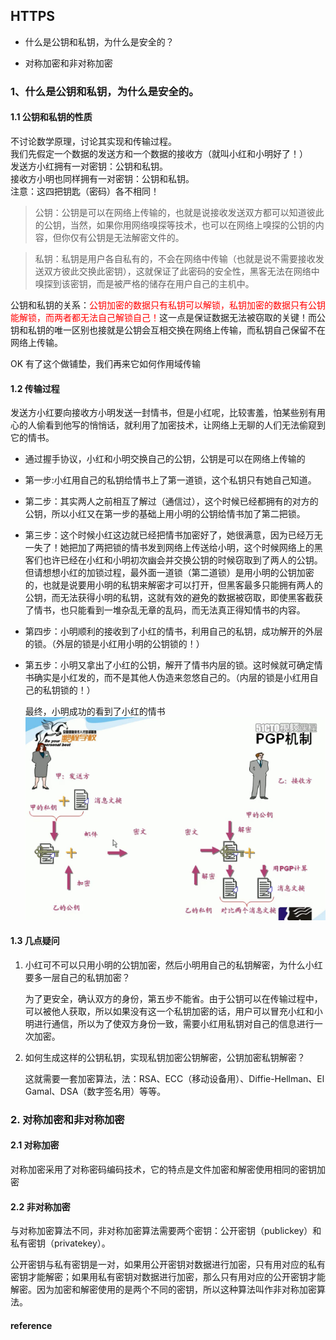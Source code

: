 ## HTTPS
- 什么是公钥和私钥，为什么是安全的？

- 对称加密和非对称加密

### 1、什么是公钥和私钥，为什么是安全的。 

#### 1.1 公钥和私钥的性质

不讨论数学原理，讨论其实现和传输过程。    
我们先假定一个数据的发送方和一个数据的接收方（就叫小红和小明好了！）  
发送方小红拥有一对密钥：公钥和私钥。  
接收方小明也同样拥有一对密钥：公钥和私钥。  
注意：这四把钥匙（密码）各不相同！  

>公钥：公钥是可以在网络上传输的，也就是说接收发送双方都可以知道彼此的公钥，当然，如果你用网络嗅探等技术，也可以在网络上嗅探的公钥的内容，但你仅有公钥是无法解密文件的。

>私钥：私钥是用户各自私有的，不会在网络中传输（也就是说不需要接收发送双方彼此交换此密钥），这就保证了此密码的安全性，黑客无法在网络中嗅探到该密钥，而是被严格的储存在用户自己的主机中。
 
公钥和私钥的关系：<span style="color:red">公钥加密的数据只有私钥可以解锁，私钥加密的数据只有公钥能解锁，而两者都无法自己解锁自己！</span>这一点是保证数据无法被窃取的关键！而公钥和私钥的唯一区别也接就是公钥会互相交换在网络上传输，而私钥自己保留不在网络上传输。

OK 有了这个做铺垫，我们再来它如何作用域传输

#### 1.2 传输过程
发送方小红要向接收方小明发送一封情书，但是小红呢，比较害羞，怕某些别有用心的人偷看到他写的悄悄话，就利用了加密技术，让网络上无聊的人们无法偷窥到它的情书。
  - 通过握手协议，小红和小明交换自己的公钥，公钥是可以在网络上传输的
  - 第一步:小红用自己的私钥给情书上了第一道锁，这个私钥只有她自己知道。
  - 第二步：其实两人之前相互了解过（通信过），这个时候已经都拥有的对方的公钥，所以小红又在第一步的基础上用小明的公钥给情书加了第二把锁。
  - 第三步：这个时候小红这边就已经把情书加密好了，她很满意，因为已经万无一失了！她把加了两把锁的情书发到网络上传送给小明，这个时候网络上的黑客们也许已经在小红和小明初次幽会并交换公钥的时候窃取到了两人的公钥。但请想想小红的加锁过程，最外面一道锁（第二道锁）是用小明的公钥加密的，也就是说要用小明的私钥来解密才可以打开，但黑客最多只能拥有两人的公钥，而无法获得小明的私钥，这就有效的避免的数据被窃取，即使黑客截获了情书，也只能看到一堆杂乱无章的乱码，而无法真正得知情书的内容。
  - 第四步：小明顺利的接收到了小红的情书，利用自己的私钥，成功解开的外层的锁。（外层的锁是小红用小明的公钥锁的！）
  - 第五步：小明又拿出了小红的公钥，解开了情书内层的锁。这时候就可确定情书确实是小红发的，而不是其他人伪造来忽悠自己的。（内层的锁是小红用自己的私钥锁的！）

    最终，小明成功的看到了小红的情书   
    ![](../images/http/privte-public-key.png)

#### 1.3 几点疑问

1. 小红可不可以只用小明的公钥加密，然后小明用自己的私钥解密，为什么小红要多一层自己的私钥加密？

    为了更安全，确认双方的身份，第五步不能省。由于公钥可以在传输过程中，可以被他人获取，所以如果没有这一个私钥加密的话，用户可以冒充小红和小明进行通信，所以为了使双方身份一致，需要小红用私钥对自己的信息进行一次加密。

2. 如何生成这样的公钥私钥，实现私钥加密公钥解密，公钥加密私钥解密？

    这就需要一套加密算法，法：RSA、ECC（移动设备用）、Diffie-Hellman、El Gamal、DSA（数字签名用）等等。


### 2. 对称加密和非对称加密  

#### 2.1 对称加密

对称加密采用了对称密码编码技术，它的特点是文件加密和解密使用相同的密钥加密

#### 2.2 非对称加密
与对称加密算法不同，非对称加密算法需要两个密钥：公开密钥（publickey）和私有密钥（privatekey）。

公开密钥与私有密钥是一对，如果用公开密钥对数据进行加密，只有用对应的私有密钥才能解密；如果用私有密钥对数据进行加密，那么只有用对应的公开密钥才能解密。因为加密和解密使用的是两个不同的密钥，所以这种算法叫作非对称加密算法。


#### reference


